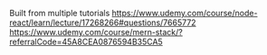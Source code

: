 Built from multiple tutorials
https://www.udemy.com/course/node-react/learn/lecture/17268266#questions/7665772
https://www.udemy.com/course/mern-stack/?referralCode=45A8CEA0876594B35CA5
